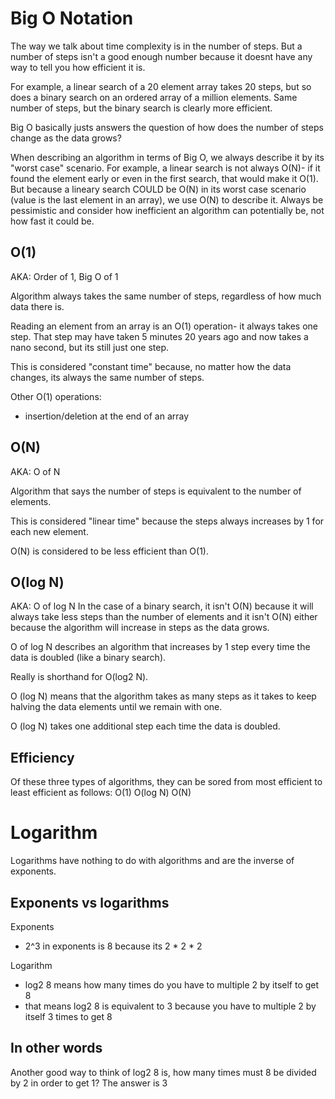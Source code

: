 # Big O Notation
The way we talk about time complexity is in the number of steps. But a number of steps isn't a good enough number because it doesnt have any way to tell you how efficient it is.

For example, a linear search of a 20 element array takes 20 steps, but so does a binary search on an ordered array of a million elements.  Same number of steps, but the binary search is clearly more efficient.

Big O basically justs answers the question of how does the number of steps change as the data grows?

When describing an algorithm in terms of Big O, we always describe it by its "worst case" scenario. For example, a linear search is not always O(N)- if it found the element early or even in the first search, that would make it O(1). But because a lineary search COULD be O(N) in its worst case scenario (value is the last element in an array), we use O(N) to describe it. Always be pessimistic and consider how inefficient an algorithm can potentially be, not how fast it could be.

## O(1)
AKA: Order of 1, Big O of 1

Algorithm always takes the same number of steps, regardless of how much data there is.

Reading an element from an array is an O(1) operation- it always takes one step.  That step may have taken 5 minutes 20 years ago and now takes a nano second, but its still just one step.

This is considered "constant time" because, no matter how the data changes, its always the same number of steps.

Other O(1) operations:
- insertion/deletion at the end of an array

## O(N)
AKA: O of N

Algorithm that says the number of steps is equivalent to the number of elements.

This is considered "linear time" because the steps always increases by 1 for each new element.

O(N) is considered to be less efficient than O(1).

## O(log N)
AKA: O of log N
In the case of a binary search, it isn't O(N) because it will always take less steps than the number of elements and it isn't O(N) either because the algorithm will increase in steps as the data grows.

O of log N describes an algorithm that increases by 1 step every time the data is doubled (like a binary search).

Really is shorthand for O(log2 N).

O (log N) means that the algorithm takes as many steps as it takes to keep halving the data elements until we remain with one.

O (log N) takes one additional step each time the data is doubled.

## Efficiency
Of these three types of algorithms, they can be sored from most efficient to least efficient as follows:
O(1)
O(log N)
O(N)

# Logarithm
Logarithms have nothing to do with algorithms and are the inverse of exponents.

## Exponents vs logarithms
Exponents
- 2^3 in exponents is 8 because its 2 * 2 * 2

Logarithm
- log2 8 means how many times do you have to multiple 2 by itself to get 8
- that means log2  8 is equivalent to 3 because you have to multiple 2 by itself 3 times to get 8

## In other words
Another good way to think of log2 8 is, how many times must 8 be divided by 2 in order to get 1? The answer is 3
